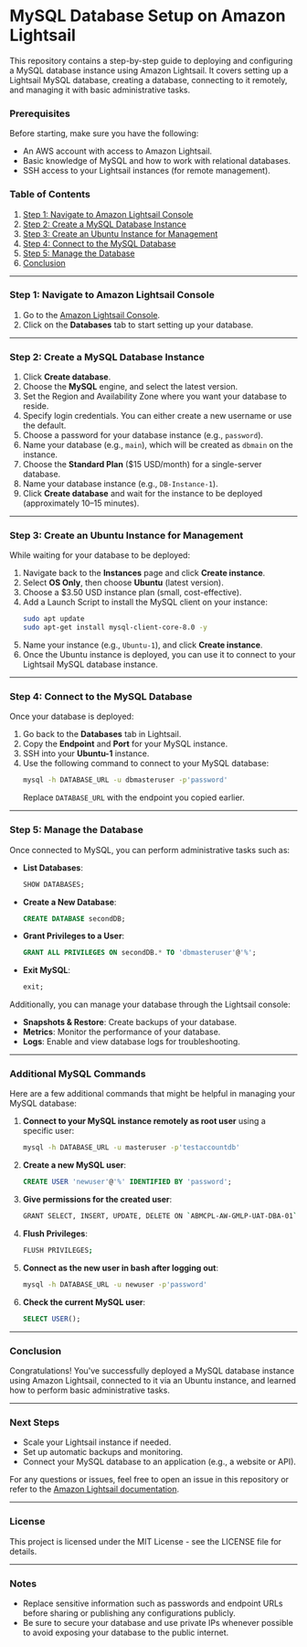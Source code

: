 

# MySQL Database Setup on Amazon Lightsail

This repository contains a step-by-step guide to deploying and configuring a MySQL database instance using Amazon Lightsail. It covers setting up a Lightsail MySQL database, creating a database, connecting to it remotely, and managing it with basic administrative tasks.

### Prerequisites
Before starting, make sure you have the following:

- An AWS account with access to Amazon Lightsail.
- Basic knowledge of MySQL and how to work with relational databases.
- SSH access to your Lightsail instances (for remote management).

### Table of Contents
1. [Step 1: Navigate to Amazon Lightsail Console](#step-1-navigate-to-amazon-lightsail-console)
2. [Step 2: Create a MySQL Database Instance](#step-2-create-a-mysql-database-instance)
3. [Step 3: Create an Ubuntu Instance for Management](#step-3-create-an-ubuntu-instance-for-management)
4. [Step 4: Connect to the MySQL Database](#step-4-connect-to-the-mysql-database)
5. [Step 5: Manage the Database](#step-5-manage-the-database)
6. [Conclusion](#conclusion)

---

### Step 1: Navigate to Amazon Lightsail Console
1. Go to the [Amazon Lightsail Console](https://lightsail.aws.amazon.com).
2. Click on the **Databases** tab to start setting up your database.

---

### Step 2: Create a MySQL Database Instance
1. Click **Create database**.
2. Choose the **MySQL** engine, and select the latest version.
3. Set the Region and Availability Zone where you want your database to reside.
4. Specify login credentials. You can either create a new username or use the default.
5. Choose a password for your database instance (e.g., `password`).
6. Name your database (e.g., `main`), which will be created as `dbmain` on the instance.
7. Choose the **Standard Plan** ($15 USD/month) for a single-server database.
8. Name your database instance (e.g., `DB-Instance-1`).
9. Click **Create database** and wait for the instance to be deployed (approximately 10–15 minutes).

---

### Step 3: Create an Ubuntu Instance for Management
While waiting for your database to be deployed:

1. Navigate back to the **Instances** page and click **Create instance**.
2. Select **OS Only**, then choose **Ubuntu** (latest version).
3. Choose a $3.50 USD instance plan (small, cost-effective).
4. Add a Launch Script to install the MySQL client on your instance:
    ```bash
    sudo apt update
    sudo apt-get install mysql-client-core-8.0 -y
    ```
5. Name your instance (e.g., `Ubuntu-1`), and click **Create instance**.
6. Once the Ubuntu instance is deployed, you can use it to connect to your Lightsail MySQL database instance.

---

### Step 4: Connect to the MySQL Database
Once your database is deployed:

1. Go back to the **Databases** tab in Lightsail.
2. Copy the **Endpoint** and **Port** for your MySQL instance.
3. SSH into your **Ubuntu-1** instance.
4. Use the following command to connect to your MySQL database:
    ```bash
    mysql -h DATABASE_URL -u dbmasteruser -p'password'
    ```
    Replace `DATABASE_URL` with the endpoint you copied earlier.

---

### Step 5: Manage the Database
Once connected to MySQL, you can perform administrative tasks such as:

- **List Databases**:
    ```sql
    SHOW DATABASES;
    ```

- **Create a New Database**:
    ```sql
    CREATE DATABASE secondDB;
    ```

- **Grant Privileges to a User**:
    ```sql
    GRANT ALL PRIVILEGES ON secondDB.* TO 'dbmasteruser'@'%';
    ```

- **Exit MySQL**:
    ```sql
    exit;
    ```

Additionally, you can manage your database through the Lightsail console:

- **Snapshots & Restore**: Create backups of your database.
- **Metrics**: Monitor the performance of your database.
- **Logs**: Enable and view database logs for troubleshooting.

---

### Additional MySQL Commands

Here are a few additional commands that might be helpful in managing your MySQL database:

1. **Connect to your MySQL instance remotely as root user** using a specific user:
    ```bash
    mysql -h DATABASE_URL -u masteruser -p'testaccountdb'
    ```

2. **Create a new MySQL user**:
    ```sql
    CREATE USER 'newuser'@'%' IDENTIFIED BY 'password';
    ```
3. **Give permissions for the created user**:
   ```bash
   GRANT SELECT, INSERT, UPDATE, DELETE ON `ABMCPL-AW-GMLP-UAT-DBA-01`.* TO 'newuser'@'%';
   ```
4. **Flush Privileges**:
    ```bash
    FLUSH PRIVILEGES;
    ```
5. **Connect as the new user in bash after logging out**:
    ```bash
    mysql -h DATABASE_URL -u newuser -p'password'
    ```

6. **Check the current MySQL user**:
    ```sql
    SELECT USER();
    ```

---

### Conclusion
Congratulations! You've successfully deployed a MySQL database instance using Amazon Lightsail, connected to it via an Ubuntu instance, and learned how to perform basic administrative tasks.

---

### Next Steps

- Scale your Lightsail instance if needed.
- Set up automatic backups and monitoring.
- Connect your MySQL database to an application (e.g., a website or API).

For any questions or issues, feel free to open an issue in this repository or refer to the [Amazon Lightsail documentation](https://docs.aws.amazon.com/lightsail/).

---

### License
This project is licensed under the MIT License - see the LICENSE file for details.

---

### Notes
- Replace sensitive information such as passwords and endpoint URLs before sharing or publishing any configurations publicly.
- Be sure to secure your database and use private IPs whenever possible to avoid exposing your database to the public internet.

